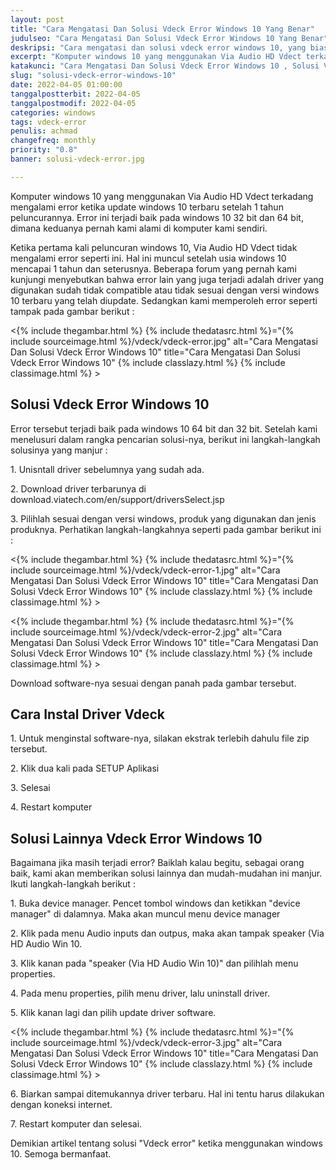 ```yaml
---
layout: post
title: "Cara Mengatasi Dan Solusi Vdeck Error Windows 10 Yang Benar"
judulseo: "Cara Mengatasi Dan Solusi Vdeck Error Windows 10 Yang Benar"
deskripsi: "Cara mengatasi dan solusi vdeck error windows 10, yang biasa terjadi setelah windows 10 diupdate, baca solusinya di sini"
excerpt: "Komputer windows 10 yang menggunakan Via Audio HD Vdect terkadang mengalami error ketika update windows 10 terbaru setelah 1 tahun peluncurannya. Error ini terjadi baik pada windows 10 32 bit dan 64 bit"
katakunci: "Cara Mengatasi Dan Solusi Vdeck Error Windows 10 , Solusi Vdeck Error Windows 10"
slug: "solusi-vdeck-error-windows-10"
date: 2022-04-05 01:00:00
tanggalpostterbit: 2022-04-05 
tanggalpostmodif: 2022-04-05
categories: windows
tags: vdeck-error
penulis: achmad
changefreq: monthly
priority: "0.8"
banner: solusi-vdeck-error.jpg

---
```


<p>Komputer windows 10 yang menggunakan Via Audio HD Vdect terkadang mengalami error ketika update windows 10 terbaru setelah 1 tahun peluncurannya. Error ini terjadi baik pada windows 10 32 bit dan 64 bit, dimana keduanya pernah kami alami di komputer kami sendiri.</p>

<p>Ketika pertama kali peluncuran windows 10, Via Audio HD Vdect tidak mengalami error seperti ini. Hal ini muncul setelah usia windows 10 mencapai 1 tahun dan seterusnya. Beberapa forum yang pernah kami kunjungi menyebutkan bahwa error lain yang juga terjadi adalah driver yang digunakan sudah tidak compatible atau tidak sesuai dengan versi windows 10 terbaru yang telah diupdate. Sedangkan kami memperoleh error seperti tampak pada gambar berikut :</p>

<p><{% include thegambar.html %} {% include thedatasrc.html %}="{% include sourceimage.html %}/vdeck/vdeck-error.jpg" alt="Cara Mengatasi Dan Solusi Vdeck Error Windows 10" title="Cara Mengatasi Dan Solusi Vdeck Error Windows 10" {% include classlazy.html %} {% include classimage.html %} ></p>

## Solusi Vdeck Error Windows 10

<p>Error tersebut terjadi baik pada windows 10 64 bit dan 32 bit. Setelah kami menelusuri dalam rangka pencarian solusi-nya, berikut ini langkah-langkah solusinya yang manjur :</p>

<p>1. Unisntall driver sebelumnya yang sudah ada.</p>

<p>2. Download driver terbarunya di download.viatech.com/en/support/driversSelect.jsp</p>

<p>3. Pilihlah sesuai dengan versi windows, produk yang digunakan dan jenis produknya. Perhatikan langkah-langkahnya seperti pada gambar berikut ini :</p>

<p><{% include thegambar.html %} {% include thedatasrc.html %}="{% include sourceimage.html %}/vdeck/vdeck-error-1.jpg" alt="Cara Mengatasi Dan Solusi Vdeck Error Windows 10" title="Cara Mengatasi Dan Solusi Vdeck Error Windows 10" {% include classlazy.html %} {% include classimage.html %} ></p>

<p><{% include thegambar.html %} {% include thedatasrc.html %}="{% include sourceimage.html %}/vdeck/vdeck-error-2.jpg" alt="Cara Mengatasi Dan Solusi Vdeck Error Windows 10" title="Cara Mengatasi Dan Solusi Vdeck Error Windows 10" {% include classlazy.html %} {% include classimage.html %} ></p>

<p>Download software-nya sesuai dengan panah pada gambar tersebut.</p>

## Cara Instal Driver Vdeck

<p>1. Untuk menginstal software-nya, silakan ekstrak terlebih dahulu file zip tersebut.</p>

<p>2. Klik dua kali pada SETUP Aplikasi</p>

<p>3. Selesai</p>

<p>4. Restart komputer</p>

## Solusi Lainnya Vdeck Error Windows 10

<p>Bagaimana jika masih terjadi error? Baiklah kalau begitu, sebagai orang baik, kami akan memberikan solusi lainnya dan mudah-mudahan ini manjur. Ikuti langkah-langkah berikut :</p>

<p>1. Buka device manager. Pencet tombol windows dan ketikkan "device manager" di dalamnya. Maka akan muncul menu device manager</p>

<p>2. Klik pada menu Audio inputs dan outpus, maka akan tampak speaker (Via HD Audio Win 10.</p>

<p>3. Klik kanan pada "speaker (Via HD Audio Win 10)" dan pilihlah menu properties.</p>

<p>4. Pada menu properties, pilih menu driver, lalu uninstall driver.</p>

<p>5. Klik kanan lagi dan pilih update driver software.</p>

<p><{% include thegambar.html %} {% include thedatasrc.html %}="{% include sourceimage.html %}/vdeck/vdeck-error-3.jpg" alt="Cara Mengatasi Dan Solusi Vdeck Error Windows 10" title="Cara Mengatasi Dan Solusi Vdeck Error Windows 10" {% include classlazy.html %} {% include classimage.html %} ></p>

<p>6. Biarkan sampai ditemukannya driver terbaru. Hal ini tentu harus dilakukan dengan koneksi internet.</p>

<p>7. Restart komputer dan selesai.</p>

<p>Demikian artikel tentang solusi "Vdeck error" ketika menggunakan windows 10. Semoga bermanfaat.</p>